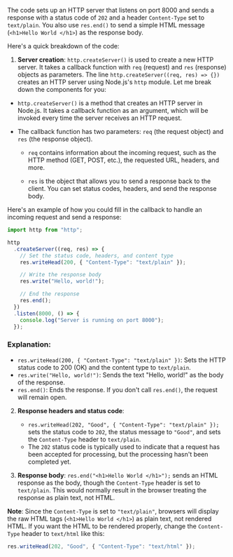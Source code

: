The code sets up an HTTP server that listens on port 8000 and sends a response with a status code of `202` and a header `Content-Type` set to `text/plain`. You also use `res.end()` to send a simple HTML message (`<h1>Hello World </h1>`) as the response body.

Here's a quick breakdown of the code:

1. **Server creation**: `http.createServer()` is used to create a new HTTP server. It takes a callback function with `req` (request) and `res` (response) objects as parameters.
   The line `http.createServer((req, res) => {})` creates an HTTP server using Node.js's `http` module. Let me break down the components for you:

- `http.createServer()` is a method that creates an HTTP server in Node.js. It takes a callback function as an argument, which will be invoked every time the server receives an HTTP request.

- The callback function has two parameters: `req` (the request object) and `res` (the response object).

  - `req` contains information about the incoming request, such as the HTTP method (GET, POST, etc.), the requested URL, headers, and more.

  - `res` is the object that allows you to send a response back to the client. You can set status codes, headers, and send the response body.

Here's an example of how you could fill in the callback to handle an incoming request and send a response:

```javascript
import http from "http";

http
  .createServer((req, res) => {
    // Set the status code, headers, and content type
    res.writeHead(200, { "Content-Type": "text/plain" });

    // Write the response body
    res.write("Hello, world!");

    // End the response
    res.end();
  })
  .listen(8000, () => {
    console.log("Server is running on port 8000");
  });
```

### Explanation:

- `res.writeHead(200, { "Content-Type": "text/plain" })`: Sets the HTTP status code to 200 (OK) and the content type to `text/plain`.
- `res.write("Hello, world!")`: Sends the text "Hello, world!" as the body of the response.
- `res.end()`: Ends the response. If you don't call `res.end()`, the request will remain open.

2. **Response headers and status code**:

   - `res.writeHead(202, "Good", { "Content-Type": "text/plain" });` sets the status code to `202`, the status message to `"Good"`, and sets the `Content-Type` header to `text/plain`.
   - The `202` status code is typically used to indicate that a request has been accepted for processing, but the processing hasn't been completed yet.

3. **Response body**: `res.end("<h1>Hello World </h1>");` sends an HTML response as the body, though the `Content-Type` header is set to `text/plain`. This would normally result in the browser treating the response as plain text, not HTML.

**Note**: Since the `Content-Type` is set to `"text/plain"`, browsers will display the raw HTML tags (`<h1>Hello World </h1>`) as plain text, not rendered HTML. If you want the HTML to be rendered properly, change the `Content-Type` header to `text/html` like this:

```javascript
res.writeHead(202, "Good", { "Content-Type": "text/html" });
```
